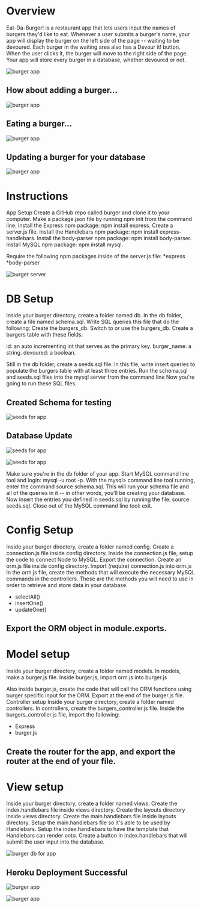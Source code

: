# Overview

Eat-Da-Burger! is a restaurant app that lets users input the names of burgers they'd like to eat.
Whenever a user submits a burger's name, your app will display the burger on the left side of the page -- waiting to be devoured.
Each burger in the waiting area also has a Devour it! button. When the user clicks it, the burger will move to the right side of the page.
Your app will store every burger in a database, whether devoured or not.

![burger app](public/assets/images/burgerappstart.png)

## How about adding a burger...
![burger app](public/assets/images/burger_input.png)

## Eating a burger...
![burger app](public/assets/images/eat_da_burger.png)

## Updating a burger for your database
![burger app](public/assets/images/burger_update.png)


# Instructions

App Setup
Create a GitHub repo called burger and clone it to your computer.
Make a package.json file by running npm init from the command line.
Install the Express npm package: npm install express.
Create a server.js file.
Install the Handlebars npm package: npm install express-handlebars.
Install the body-parser npm package: npm install body-parser.
Install MySQL npm package: npm install mysql.

Require the following npm packages inside of the server.js file:
*express
*body-parser

![burger server](public/assets/images/burger_server.png)

# DB Setup

Inside your burger directory, create a folder named db.
In the db folder, create a file named schema.sql. Write SQL queries this file that do the following:
Create the burgers_db.
Switch to or use the burgers_db.
Create a burgers table with these fields:

id: an auto incrementing int that serves as the primary key.
burger_name: a string.
devoured: a boolean.

Still in the db folder, create a seeds.sql file. In this file, write insert queries to populate the burgers table with at least three entries.
Run the schema.sql and seeds.sql files into the mysql server from the command line
Now you're going to run these SQL files.

## Created Schema for testing
![seeds for app](public/assets/images/burger_schema.png)

## Database Update
![seeds for app](public/assets/images/testsqlburgerupdate.png)

![seeds for app](public/assets/images/test2sqlburgerupdate.png)



Make sure you're in the db folder of your app.
Start MySQL command line tool and login: mysql -u root -p.
With the mysql> command line tool running, enter the command source schema.sql. This will run your schema file and all of the queries in it -- in other words, you'll be creating your database.
Now insert the entries you defined in seeds.sql by running the file: source seeds.sql.
Close out of the MySQL command line tool: exit.



# Config Setup
Inside your burger directory, create a folder named config.
Create a connection.js file inside config directory.
Inside the connection.js file, setup the code to connect Node to MySQL.
Export the connection.
Create an orm.js file inside config directory.
Import (require) connection.js into orm.js
In the orm.js file, create the methods that will execute the necessary MySQL commands in the controllers. These are the methods you will need to use in order to retrieve and store data in your database.


* selectAll()
* insertOne()
* updateOne()


Export the ORM object in module.exports.
------------------------------------------------------------------------------------------------------------------------------

# Model setup
Inside your burger directory, create a folder named models.
In models, make a burger.js file.
Inside burger.js, import orm.js into burger.js

Also inside burger.js, create the code that will call the ORM functions using burger specific input for the ORM.
Export at the end of the burger.js file.
Controller setup
Inside your burger directory, create a folder named controllers.
In controllers, create the burgers_controller.js file.
Inside the burgers_controller.js file, import the following:

* Express
* burger.js


Create the router for the app, and export the router at the end of your file.
------------------------------------------------------------------------------------------------------------------------------

# View setup
Inside your burger directory, create a folder named views.
Create the index.handlebars file inside views directory.
Create the layouts directory inside views directory.
Create the main.handlebars file inside layouts directory.
Setup the main.handlebars file so it's able to be used by Handlebars.
Setup the index.handlebars to have the template that Handlebars can render onto.
Create a button in index.handlebars that will submit the user input into the database.

![burger db for app](public/assets/images/burgerfile_structure.png)

## Heroku Deployment Successful

![burger app](public/assets/images/herokudeployment.png)

![burger app](public/assets/images/herokuburgerappbuild.png)
